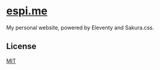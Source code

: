# [espi.me][espi.me]

My personal website, powered by Eleventy and Sakura.css.

## License

[MIT][license]

[license]: LICENSE "A hyperlink to the MIT license"
[espi.me]: https://espi.me "A hyperlink to espi dot me"
